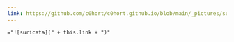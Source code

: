 ```yaml
---
link: https://github.com/c0hort/c0hort.github.io/blob/main/_pictures/surricata2.png
---
```


`="![suricata](" + this.link + ")"`
